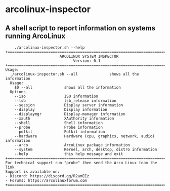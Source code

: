 # arcolinux-inspector
## A shell script to report information on systems running ArcoLinux

        ./arcolinux-inspector.sh --help
    +========================================================================+
                            ARCOLINUX SYSTEM INSPECTOR
                                  Version: 0.1
    +========================================================================+
    Usage:
      ./arcolinux-inspector.sh --all              shows all the information
      Usage:
        $0 --all              shows all the information
      Options
        --iso                 ISO information
        --lsb                 lsb_release information
        --session             Display server information
        --display             Display information
        --displaymgr          Display-manager information
        --xauth               XAuthority information
        --shell               Shell information
        --probe               Probe information
        --polkit              Polkit information
        --hardware            Hardware (cpu, graphics, network, audio) information
        --arco                ArcoLinux package information
        --system              Kernel, arch, desktop, distro information
        --help                this help message and exit
    +========================================================================+
    For technical support run "probe" then send the Arco Linux team the link
    Support is available on:
    - Discord: https://discord.gg/R2amEEz
    - Forums: https://arcolinuxforum.com
    +========================================================================+
